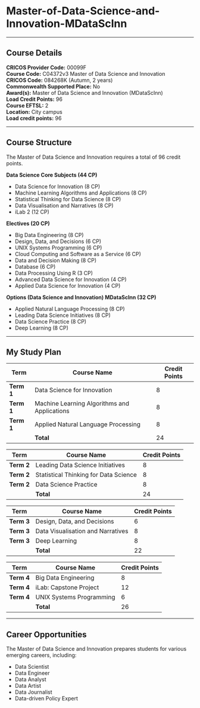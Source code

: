 # Master-of-Data-Science-and-Innovation-MDataScInn

---

## **Course Details**

**CRICOS Provider Code:** 00099F <br>
**Course Code:** C04372v3 Master of Data Science and Innovation<br>
**CRICOS Code:** 084268K (Autumn, 2 years)<br>
**Commonwealth Supported Place:** No<br>
**Award(s):** Master of Data Science and Innovation (MDataScInn)<br>
**Load Credit Points:** 96<br>
**Course EFTSL:** 2<br>
**Location:** City campus<br>
**Load credit points:** 96<br>

---

## **Course Structure**

The Master of Data Science and Innovation requires a total of 96 credit points.

**Data Science Core Subjects (44 CP)**
- Data Science for Innovation (8 CP)
- Machine Learning Algorithms and Applications (8 CP)
- Statistical Thinking for Data Science (8 CP)
- Data Visualisation and Narratives (8 CP)
- iLab 2 (12 CP)
  
**Electives (20 CP)**

- Big Data Engineering (8 CP)
- Design, Data, and Decisions (6 CP)
- UNIX Systems Programming (6 CP)
- Cloud Computing and Software as a Service (6 CP)
- Data and Decision Making (8 CP)
- Database (6 CP)
- Data Processing Using R (3 CP)
- Advanced Data Science for Innovation (4 CP)
- Applied Data Science for Innovation (4 CP)

**Options (Data Science and Innovation) MDataScInn (32 CP)**

- Applied Natural Language Processing (8 CP)
- Leading Data Science Initiatives (8 CP)
- Data Science Practice (8 CP)
- Deep Learning (8 CP)

---

## **My Study Plan**


| Term | Course Name | Credit Points |
|---|---|---|
| **Term 1** | Data Science for Innovation | 8 |
| **Term 1** | Machine Learning Algorithms and Applications | 8 |
| **Term 1** | Applied Natural Language Processing | 8 |
|  | **Total** | 24 |

| Term | Course Name | Credit Points |
|---|---|---|
| **Term 2** | Leading Data Science Initiatives | 8 |
| **Term 2** | Statistical Thinking for Data Science | 8 |
| **Term 2** | Data Science Practice | 8 |
|  | **Total** | 24 |

| Term | Course Name | Credit Points |
|---|---|---|
| **Term 3** | Design, Data, and Decisions | 6 |
| **Term 3** | Data Visualisation and Narratives | 8 |
| **Term 3** | Deep Learning | 8 |
|  | **Total** | 22 |

| Term | Course Name | Credit Points |
|---|---|---|
| **Term 4** | Big Data Engineering | 8 |
| **Term 4** | iLab: Capstone Project | 12 |
| **Term 4** | UNIX Systems Programming | 6 |
|  | **Total** | 26 |

--- 

## **Career Opportunities**

The Master of Data Science and Innovation prepares students for various emerging careers, including:
<ul>
  <li>Data Scientist</li>
  <li>Data Engineer</li>
  <li>Data Analyst</li>
  <li>Data Artist</li>
  <li>Data Journalist</li>
  <li>Data-driven Policy Expert</li>
</ul>
